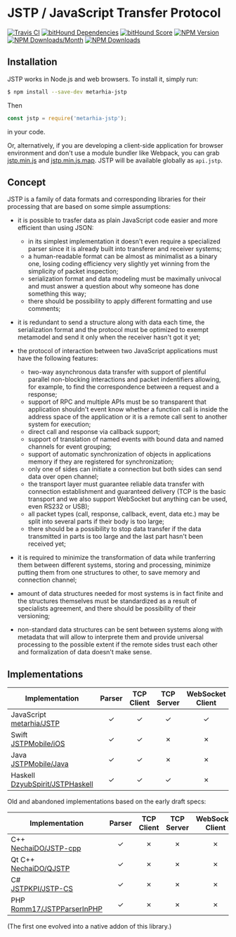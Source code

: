 # JSTP / JavaScript Transfer Protocol

[![Travis CI](https://travis-ci.org/metarhia/JSTP.svg?branch=master)](https://travis-ci.org/metarhia/JSTP)
[![bitHound Dependencies](https://www.bithound.io/github/metarhia/JSTP/badges/dependencies.svg)](https://www.bithound.io/github/metarhia/JSTP/master/dependencies/npm)
[![bitHound Score](https://www.bithound.io/github/metarhia/JSTP/badges/score.svg)](https://www.bithound.io/github/metarhia/JSTP)
[![NPM Version](https://badge.fury.io/js/metarhia-jstp.svg)](https://badge.fury.io/js/metarhia-jstp)
[![NPM Downloads/Month](https://img.shields.io/npm/dm/metarhia-jstp.svg)](https://www.npmjs.com/package/metarhia-jstp)
[![NPM Downloads](https://img.shields.io/npm/dt/metarhia-jstp.svg)](https://www.npmjs.com/package/metarhia-jstp)

## Installation

JSTP works in Node.js and web browsers. To install it, simply run:

```sh
$ npm install --save-dev metarhia-jstp
```

Then

```javascript
const jstp = require('metarhia-jstp');
```

in your code.

Or, alternatively, if you are developing a client-side application for browser
environment and don't use a module bundler like Webpack, you can grab
[jstp.min.js](https://metarhia.github.io/JSTP/dist/jstp.min.js) and
[jstp.min.js.map](https://metarhia.github.io/JSTP/dist/jstp.min.js.map).
JSTP will be available globally as `api.jstp`.

## Concept

JSTP is a family of data formats and corresponding libraries for their
processing that are based on some simple assumptions:

* it is possible to trasfer data as plain JavaScript code easier and
  more efficient than using JSON:
    - in its simplest implementation it doesn't even require a specialized
      parser since it is already built into transferer and receiver systems;
    - a human-readable format can be almost as minimalist as a binary one,
      losing coding efficiency very slightly yet winning from the simplicity
      of packet inspection;
    - serialization format and data modeling must be maximally univocal and
      must answer a question about why someone has done something this way;
    - there should be possibility to apply different formatting and use
      comments;

* it is redundant to send a structure along with data each time, the
  serialization format and the protocol must be optimized to exempt
  metamodel and send it only when the receiver hasn't got it yet;

* the protocol of interaction between two JavaScript applications must
  have the following features:
    - two-way asynchronous data transfer with support of plentiful parallel
      non-blocking interactions and packet indentifiers allowing, for example,
      to find the correspondence between a request and a response;
    - support of RPC and multiple APIs must be so transparent that application
      shouldn't event know whether a function call is inside the address space
      of the application or it is a remote call sent to another system for
      execution;
    - direct call and response via callback support;
    - support of translation of named events with bound data and named channels
      for event grouping;
    - support of automatic synchronization of objects in applications memory
      if they are registered for synchronization;
    - only one of sides can initiate a connection but both sides can send data
      over open channel;
    - the transport layer must guarantee reliable data transfer with connection
      establishment and guaranteed delivery (TCP is the basic transport and we
      also support WebSocket but anything can be used, even RS232 or USB);
    - all packet types (call, response, callback, event, data etc.) may be split
      into several parts if their body is too large;
    - there should be a possibility to stop data transfer if the data
      transmitted in parts is too large and the last part hasn't been
      received yet;

* it is required to minimize the transformation of data while tranferring them
  between different systems, storing and processing, minimize putting them from
  one structures to other, to save memory and connection channel;

* amount of data structures needed for most systems is in fact finite and the
  structures themselves must be standardized as a result of specialists
  agreement, and there should be possibility of their versioning;

* non-standard data structures can be sent between systems along with metadata
  that will allow to interprete them and provide universal processing to the
  possible extent if the remote sides trust each other and formalization of
  data doesn't make sense.

## Implementations

| Implementation | Parser | TCP Client | TCP Server | WebSocket Client | WebSocket Server |
| --- | :---: | :---: | :---: | :---: | :---: |
| JavaScript<br>[metarhia/JSTP](https://github.com/metarhia/JSTP) | ✓ | ✓ | ✓ | ✓ | ✓ |
| Swift<br>[JSTPMobile/iOS](https://github.com/JSTPMobile/iOS) | ✓ | ✓ | ✗ | ✗ | ✗ |
| Java<br>[JSTPMobile/Java](https://github.com/JSTPMobile/Java) | ✓ | ✓ | ✗ | ✗ | ✗ |
| Haskell<br>[DzyubSpirit/JSTPHaskell](https://github.com/DzyubSpirit/JSTPHaskell) | ✓ | ✓ | ✓ | ✗ | ✗ |

Old and abandoned implementations based on the early draft specs:

| Implementation | Parser | TCP Client | TCP Server | WebSocket Client | WebSocket Server |
| --- | :---: | :---: | :---: | :---: | :---: |
| C++<br>[NechaiDO/JSTP-cpp](https://github.com/NechaiDO/JSTP-cpp) | ✓ | ✗ | ✗ | ✗ | ✗ |
| Qt C++<br>[NechaiDO/QJSTP](https://github.com/NechaiDO/QJSTP) | ✓ | ✗ | ✗ | ✗ | ✗ |
| C#<br>[JSTPKPI/JSTP-CS](https://github.com/JSTPKPI/JSTP-CS) | ✓ | ✗ | ✗ | ✗ | ✗ |
| PHP<br>[Romm17/JSTPParserInPHP](https://github.com/Romm17/JSTPParserInPHP) | ✓ | ✗ | ✗ | ✗ | ✗ |

(The first one evolved into a native addon of this library.)
